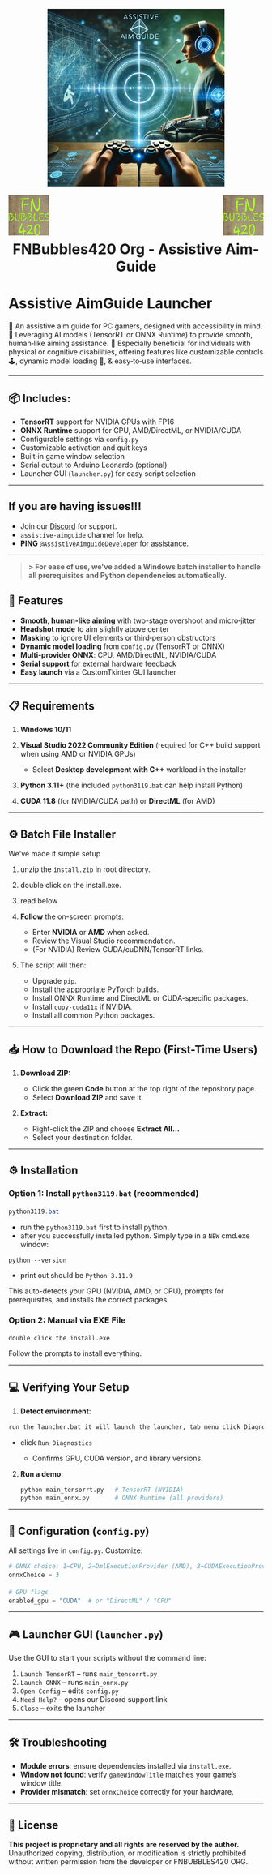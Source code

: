 <p align="center">
  <img src="https://github.com/FNBUBBLES420-ORG/Assistive-AimGuide/blob/main/banner/Assitive-AimGuide.png" alt="Assistive-AimGuide" width="350">
</p>

<p align="center">
  <img src="https://github.com/FNBUBBLES420-ORG/Assistive-AimGuide/blob/main/banner/fnbubbles420.png" alt="Fnbubbles420 Logo" width="80" align="left">
  <img src="https://github.com/FNBUBBLES420-ORG/Assistive-AimGuide/blob/main/banner/fnbubbles420.png" alt="Fnbubbles420 Logo" width="80" align="right">
  <br><br><br>
  <h1 align="center">FNBubbles420 Org - Assistive Aim-Guide</h1>
</p>

# Assistive AimGuide Launcher

🎯 An assistive aim guide for PC gamers, designed with accessibility in mind. 🚀 Leveraging AI models (TensorRT or ONNX Runtime) to provide smooth, human‑like aiming assistance. 🤖 Especially beneficial for individuals with physical or cognitive disabilities, offering features like customizable controls 🕹️, dynamic model loading 🔄, & easy‑to‑use interfaces.

---

## 📦 Includes:

* **TensorRT** support for NVIDIA GPUs with FP16
* **ONNX Runtime** support for CPU, AMD/DirectML, or NVIDIA/CUDA
* Configurable settings via `config.py`
* Customizable activation and quit keys
* Built‑in game window selection
* Serial output to Arduino Leonardo (optional)
* Launcher GUI (`launcher.py`) for easy script selection

---

## If you are having issues!!!

* Join our [Discord](https://discord.gg/9vG777kJYc) for support.
* `assistive-aimguide` channel for help.
* **PING** `@AssistiveAimguideDeveloper` for assistance.

---

> **> **For ease of use**, we've added a Windows batch installer to handle all prerequisites and Python dependencies automatically.**

## 🚀 Features

* **Smooth, human-like aiming** with two-stage overshoot and micro‑jitter
* **Headshot mode** to aim slightly above center
* **Masking** to ignore UI elements or third‑person obstructors
* **Dynamic model loading** from `config.py` (TensorRT or ONNX)
* **Multi‑provider ONNX**: CPU, AMD/DirectML, NVIDIA/CUDA
* **Serial support** for external hardware feedback
* **Easy launch** via a CustomTkinter GUI launcher

---

## 📋 Requirements

1. **Windows 10/11**
2. **Visual Studio 2022 Community Edition** (required for C++ build support when using AMD or NVIDIA GPUs)

   * Select **Desktop development with C++** workload in the installer
3. **Python 3.11+** (the included `python3119.bat` can help install Python)
4. **CUDA 11.8** (for NVIDIA/CUDA path) or **DirectML** (for AMD)

---

## ⚙️ Batch File Installer

We've made it simple setup
1. unzip the `install.zip` in root directory.
2. double click on the install.exe.
3. read below
4. **Follow** the on-screen prompts:

   * Enter **NVIDIA** or **AMD** when asked.
   * Review the Visual Studio recommendation.
   * (For NVIDIA) Review CUDA/cuDNN/TensorRT links.
5. The script will then:

   * Upgrade `pip`.
   * Install the appropriate PyTorch builds.
   * Install ONNX Runtime and DirectML or CUDA-specific packages.
   * Install `cupy-cuda11x` if NVIDIA.
   * Install all common Python packages.

---

## 📥 How to Download the Repo (First-Time Users)

1. **Download ZIP:**

   * Click the green **Code** button at the top right of the repository page.
   * Select **Download ZIP** and save it.
2. **Extract:**

   * Right-click the ZIP and choose **Extract All…**
   * Select your destination folder.

---

## ⚙️ Installation

### Option 1: Install `python3119.bat` (recommended)

```powershell
python3119.bat 
```
- run the `python3119.bat` first to install python.
- after you successfully installed python. Simply type in a `NEW` cmd.exe window:
```
python --version
```
- print out should be `Python 3.11.9`


This auto-detects your GPU (NVIDIA, AMD, or CPU), prompts for prerequisites, and installs the correct packages.

### Option 2: Manual via EXE File

```
double click the install.exe
```

Follow the prompts to install everything.

---

## 💻 Verifying Your Setup

1. **Detect environment**:

```bash
run the launcher.bat it will launch the launcher, tab menu click Diagnostics
```
- click `Run Diagnostics`

   * Confirms GPU, CUDA version, and library versions.
2. **Run a demo**:

   ```bash
   python main_tensorrt.py   # TensorRT (NVIDIA)
   python main_onnx.py       # ONNX Runtime (all providers)
   ```

---

## 🔧 Configuration (`config.py`)

All settings live in `config.py`. Customize:

```python
# ONNX choice: 1=CPU, 2=DmlExecutionProvider (AMD), 3=CUDAExecutionProvider (NVIDIA)
onnxChoice = 3

# GPU flags
enabled_gpu = "CUDA"  # or "DirectML" / "CPU"
```

---

## 🎮 Launcher GUI (`launcher.py`)

Use the GUI to start your scripts without the command line:

1. `Launch TensorRT` – runs `main_tensorrt.py`
2. `Launch ONNX`    – runs `main_onnx.py`
3. `Open Config`    – edits `config.py`
4. `Need Help?`     – opens our Discord support link
5. `Close`          – exits the launcher

---

## 🛠 Troubleshooting

* **Module errors**: ensure dependencies installed via `install.exe`.
* **Window not found**: verify `gameWindowTitle` matches your game’s window title.
* **Provider mismatch**: set `onnxChoice` correctly for your hardware.

---

## 📝 License

**This project is proprietary and all rights are reserved by the author.** Unauthorized copying, distribution, or modification is strictly prohibited without written permission from the developer or FNBUBBLES420 ORG.
